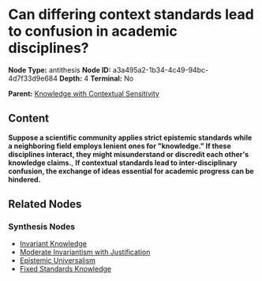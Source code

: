 # Can differing context standards lead to confusion in academic disciplines?

**Node Type:** antithesis
**Node ID:** a3a495a2-1b34-4c49-94bc-4d7f33d9e684
**Depth:** 4
**Terminal:** No

**Parent:** [Knowledge with Contextual Sensitivity](knowledge-with-contextual-sensitivity-synthesis-46d525d5-00aa-421a-a648-e2e691b79795.md)

## Content

**Suppose a scientific community applies strict epistemic standards while a neighboring field employs lenient ones for "knowledge." If these disciplines interact, they might misunderstand or discredit each other's knowledge claims.**, **If contextual standards lead to inter-disciplinary confusion, the exchange of ideas essential for academic progress can be hindered.**

## Related Nodes

### Synthesis Nodes

- [Invariant Knowledge](invariant-knowledge-synthesis-8357ae5f-7831-4abc-a3ce-c3f1f41032d7.md)
- [Moderate Invariantism with Justification](moderate-invariantism-with-justification-synthesis-bbdf78ce-0569-495d-acbd-7f9c246d3c14.md)
- [Epistemic Universalism](epistemic-universalism-synthesis-d008ae45-823a-473f-94ec-1c21ee94c303.md)
- [Fixed Standards Knowledge](fixed-standards-knowledge-synthesis-b93abfbc-0f5a-4f19-af2d-b96055734aa1.md)
